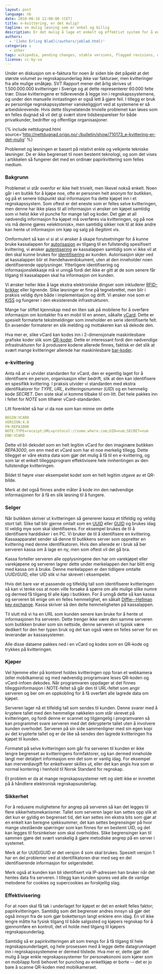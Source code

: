 ```yaml
---
layout: post
language: nb
date: 2010-06-16 12:00:00 (CET)
title: e-kvittering, er det mulig?
tagline: en mulig løsning som er enkel og billig
description: Er det mulig å lage et enkelt og effektivt system for å endre dagens enkle papirkvitteringer til et effektivt leveringssystem for digitale bilag?
authors:
  - '[John Erling Blad](/authors/jeblad.html)'
categories :
  - other
tags: wikipedia, pending changes, stable versions, flagged revisions, quality, patrolling, reviewer
license: cc-by-sa
---
```


Under en diskusjon om e-faktura for noen år siden ble det påpekt at det største volumet av regnskapsunderlag ikke var fakturaer, men kvitteringer fra alle mulige småkjøp. SVT Rapport mener det årlig skrives ut 1.500.000.000 kvitteringer i Sverige og at dette representerer 60.000 felte trær. Disse kvitteringene er tidkrevende å legge inn i regnskapssystemene, og under den manuelle inntastingen er også lett å gjøre feil. I tillegg er bruk av personlige regnskapssystemer vanskeliggjort ved at systemene er så arbeidskrevende. Hvis dette tilsynelatende trivielle problemet kan løses som en felles dugnad så vil det gi svært store tidsbesparelser for både privatkunder, bedrifter og offentlige organisasjoner.

<!--more-->

{% include nettdugnad.html source='http://nettdugnad.origo.no/-/bulletin/show/710173_e-kvittering-er-det-mulig' %}

Problemet og løsningen er basert på relativt enkle og velkjente tekniske løsninger. De er ikke begrenset til noen bestemt teknologi, og som det vises i artikkelen så fungerer det med en ordinær papirkvittering som felles medium.

### Bakgrunn

Problemet vi står ovenfor er ikke helt trivielt, men likevel nokså enkelt. Noen går i en butikk for å kjøpe noe, ofte er personen helt anonym for butikken, og på et senere tidspunkt skal informasjon fra dette kjøpet inn i et regnskapssystem. Som oftest er det eneste som er felles selve kvitteringen, men denne har ikke plass til all informasjon vi ønsker om kjøpet samtidig som vi helst ikke vil punche for mange tall og koder. Det gjør at all nødvendig informasjon fra kjøpet må overføres via kvitteringen, og på noe vis må denne gjøres «elektronisk», men samtidig sikker nok til at ikke andre kan hente ut informasjon om kjøp og salg på illegitimt vis.

Omformulert så kan vi si at vi ønsker å skape forutsetninger for å kunne bruke kassalappen for [autorisasjon](http://en.wikipedia.org/wiki/Authorization) av tilgang til en fullstendig spesifisert kvittering, vi ønsker [autentisering](http://en.wikipedia.org/wiki/Authentication) av kassalappen samtidig som vi ikke vil at den skal kunne brukes for [identifisering](http://en.wikipedia.org/wiki/Identification_%28information%29) av kunden. Autorisasjon skjer ved at kassalappen blir et ihendehaverdokument, uten at den inneholder noen identifiserende opplysninger. Ytterligere identifisering og informasjonslekkasje må vi unngå fordi det ikke er gitt at de som senere får tilgang til kassalappen skal ha informasjon om kunden.

Vi ønsker heller ikke å lage ekstra elektroniske dingser som inkluderer [RFID-brikker](http://en.wikipedia.org/wiki/Radio-frequency_identification) eller lignende. Slike løsninger er fine på tegnebrettet, men blir i praksis veldig dyre både i implementasjon og drift. Vi ønsker noe som er [KISS](http://en.wikipedia.org/wiki/KISS_principle) og fungerer i den eksisterende infrastrukturen.

Mange har stiftet kjennskap med en liten sak på mobilene for å overføre informasjon om kontakter fra en mobil til en annen, såkalte [vCard](http://en.wikipedia.org/wiki/VCard). Dette er spesielt formaterte tekstmeldinger som inneholder en serie identifiserte felt. En avsender formaterer en slik melding og mottakeren kan så dekode den.

Hva mer er, slike vCard kan kodes inn i 2-dimensjonale maskinlesbare grafiske koder slik som [QR-koder](http://en.wikipedia.org/wiki/QR_code). Dette er interessant fordi den nødvendige infrastrukturen for å produsere kodene allerede finnes, faktisk er det slik at svært mange kvitteringer allerede har maskinlesbare [bar-koder](http://en.wikipedia.org/wiki/Barcode).

### e-kvittering

Anta nå at vi utvider standarden for vCard, den er egentlig laget for å identifisere en person, organisasjon eller bedrift, slik at den kan identifisere en spesifikk kvittering. I praksis utvider vi standarden med ekstra identifikatorer for *TYPE*, *URL*, *kvitteringsnummer* (*UID*) og en hemmelig kode *SECRET*. Den siste skal vi komme tilbake til om litt. Det hele pakkes inn i feltet for *NOTE* som tilhører vCard-standarden.

Litt forenklet så har vi da noe som kan minne om dette

```yml
BEGIN:VCARD
VERSION:4.0
FN:REPA3000
NOTE:TYPE=receipt;URL=protocol://some.where.com;UID=num;SECRET=num
END:VCARD
```

<!--
{-% figure caption:"Lenke til kvitteringen i form av en QR-kode" class:"right_aligned" %-}
  [![En QR-kode for maskinlesing; Denne lenker ut til et eksternt nettsted, som angitt i eksempelet.](/assets/images/receipt/receipt-qr-code_98x450.png "Lenke til kvitteringen i form av en QR-kode(1)")](/assets/images/receipt/receipt-qr-code_1024x1024.png)
{-% endfigure %-}
-->

Dette vil bli dekodet som en helt legitim vCard for den imaginære butikken *REPA3000*, om enn med et vCard som har et noe merkelig tillegg. Dette tillegget er våre ekstra data som gjør det mulig å få til en e-kvittering, og som lar et enkelt tilleggsprogram effektivisere hele innhentingen av den fullstendige kvitteringen.

Bildet til høyre viser eksempelet kodet som en helt legitim utgave av et QR-bilde.

Merk at det også finnes andre måter å kode inn den nødvendige informasjonen for å få en slik løsning til å fungere.

### Selger

Når butikken skriver ut kvitteringen så genererer kassa et tilfeldig og veldig stort tall. Slike tall blir gjerne omtalt som en [UUID](http://en.wikipedia.org/wiki/Universally_unique_identifier) eller [GUID](http://en.wikipedia.org/wiki/Globally_unique_identifier) og brukes idag til veldig mye som skal identifiseres. For eksempel brukes de til å identifisere harddisker i en PC. Vi bruker de til å identifisere en kvittering. Kassaapparatet sender så denne til butikkens server som oppretter en kvittering med denne identifikatoren. Hvis den allerede er i bruk så ber serveren kassa om å lage en ny, men som oftest vil det gå bra.

Kassa forteller serveren alle opplysningene den har om varekjøpet eller varekjøpene og serveren lagrer dette under merkelappen den har blitt enig med kassa om å bruke. Denne merkelappen er den tidligere omtalte UUID/GUID, eller UID slik vi har skrevet i eksempelet.

Hvis det bare var et passende og tilfeldig tall som identifiserer kvitteringen så kan vi tenke oss at noen ville forsøke å spørre om alle mulige slike numre og dermed få tilgang til alle kjøp i butikken. For å unngå dette så kan kassa og serveren bli enige om en felles hemmelighet, en såkalt [Diffie--Hellman key exchange](http://en.wikipedia.org/wiki/Diffie%E2%80%93Hellman_key_exchange). Kassa skriver så den delte hemmeligheten på kassalappen.

Til slutt må vi ha en URL som kunden senere kan bruke for å hente ut informasjonen fra serveren. Dette trenger ikke være den samme serveren som butikken bruker som sin nettside, denne serveren vil typisk være dedikert for den her typen bruk og det kan også være en felles server for en leverandør av kassasystemer.

Alle disse dataene pakkes ned i en vCard og kodes som en QR-kode og trykkes på kvitteringen.

### Kjøper

Vel hjemme eller på kontoret holdes kvitteringen opp foran et webkamera (eller mobilkamera) og med nødvendig programvare leses QR-koden og vCard-infoen dekodes. Når programvaren oppdager at det finnes tilleggsinformasjon i NOTE-feltet så går den til URL-feltet som angir serveren og ber om en oppkobling for å få overført alle lagrede data om kjøpet.

Serveren lager nå et tilfeldig tall som sendes til kunden. Denne svarer med å kryptere tallet med den hemmelige nøkkelen som står skrevet på kvitteringen, og fordi denne er scannet og tilgjengelig i programvaren så kan programmet svare serveren med det dekrypterte tallet uten å involvere kunden overhodet. Serveren på sin side sammenligner med sin egen kopi av det krypterte tallet og er de like så sendes den lagrede kvitteringen fra kjøpet til kunden.

Formatet på selve kvitteringen som går fra serveren til kunden er ikke lengre begrenset av kvitteringens formfaktorer, og kan dermed inneholde langt mer detaljert informasjon enn det som er vanlig idag. For eksempel kan merverdiavgift for enkeltvarer skilles ut, eller det kan angis hva som er normal kontering i henhold til Norsk Standard for regnskap.

Et problem er da at mange regnskapssystemer rett og slett ikke er innrettet på å håndtere elektronisk regnskapsunderlag.

### Sikkerhet

For å redusere mulighetene for angrep på serveren så kan det legges til flere sikkerhetsmekanismer. Tallet som serveren lager kan settes opp slik at det kun er gyldig en begrenset tid, det kan settes inn ekstra bits som gjør at en enkelt kan beregne sjekksummer, det kan settes begrensinger på hvor mange utestående spørringer som kan finnes for en bestemt UID, og det kan legges til forsinkelser som skal overholdes. Slike begrensinger kan til sammen gjøre det svært vanskelig å gjøre metodiske angrep på en server i systemet.

Merk at for UUID/GUID er det versjon 4 som skal brukes. Spesielt versjon 1 har en del problemer ved at identifikatoren drar med seg en del identifiserende informasjon for selgerstedet.

Merk også at kunden kan bli identifisert via IP-adressen han bruker når det hentes data fra serveren. I tillegg kan kunden spores ved alle de vanlige metodene for cookies og supercookies av forskjellig slag.

### Effektivisering

For at noen skal få tak i underlaget for kjøpet er det en enkelt felles faktor; papirkvitteringen. Samtidig som det begrenser andres innsyn så gjør det også innsyn fra de som gjør bokettersyn langt enklere enn idag. En vil ikke lengre måtte ha fysisk tilgang til både salgssted og kjøpers regnskap for å gjennomføre en kontroll, det vil holde med tilgang til kjøpers regnskapsunderlag.

Samtidig så er papirkvitteringen alt som trengs for å få tilgang til hele regnskapsunderlaget, og hele prosessen med å legge dette datagrunnlaget inn i regnskapssystemene er dermed tilstede. Hva mer er, dette gjør det mulig å lage enkle regnskapssystemer for personøkonomi som kjører som en mobilapp fordi behovet for punching av enkeltkjøp er borte -- det er jo bare å scanne QR-koden med mobilkameraet.